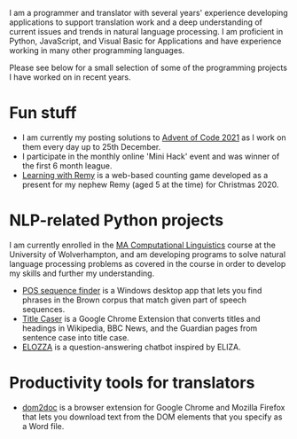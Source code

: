 <!--
**ljdyer/ljdyer** is a ✨ _special_ ✨ repository because its `README.md` (this file) appears on your GitHub profile. -->

I am a programmer and translator with several years' experience developing applications to support translation work and a deep understanding of current issues and trends in natural language processing. I am proficient in Python, JavaScript, and Visual Basic for Applications and have experience working in many other programming languages.

Please see below for a small selection of some of the programming projects I have worked on in recent years.

# Fun stuff

- I am currently my posting solutions to <a href="\advent-of-code-2021">Advent of Code 2021</a> as I work on them every day up to 25th December.
- I participate in the monthly online 'Mini Hack' event and was winner of the first 6 month league.
- <a href="\learning-with-remy">Learning with Remy</a> is a web-based counting game developed as a present for my nephew Remy (aged 5 at the time) for Christmas 2020.

# NLP-related Python projects

I am currently enrolled in the <a href="https://www.wlv.ac.uk/courses/ma-computational-linguistics/">MA Computational Linguistics</a> course at the University of Wolverhampton, and am developing programs to solve natural language processing problems as covered in the course in order to develop my skills and further my understanding.

- <a href="/pos-sequence-finder">POS sequence finder</a> is a Windows desktop app that lets you find phrases in the Brown corpus that match given part of speech sequences.
- <a href="title-caser">Title Caser</a> is a Google Chrome Extension that converts titles and headings in Wikipedia, BBC News, and the Guardian pages from sentence case into title case.
- <a href="/elozza">ELOZZA</a> is a question-answering chatbot inspired by ELIZA.

# Productivity tools for translators

- <a href="/dom2doc">dom2doc</a> is a browser extension for Google Chrome and Mozilla Firefox that lets you download text from the DOM elements that you specify as a Word file.

